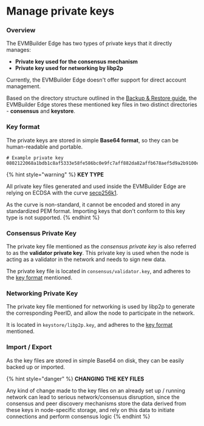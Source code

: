# Manage private keys

### Overview

The EVMBuilder Edge has two types of private keys that it directly manages:

* **Private key used for the consensus mechanism**
* **Private key used for networking by libp2p**

Currently, the EVMBuilder Edge doesn't offer support for direct account management.

Based on the directory structure outlined in the [Backup & Restore guide](../working-with-a-node/backup-restore-node-instance.md), the EVMBuilder Edge stores these mentioned key files in two distinct directories - **consensus** and **keystore**.

### Key format

The private keys are stored in simple **Base64 format**, so they can be human-readable and portable.

```
# Example private key
0802122068a1bdb1c8af5333e58fe586bc0e9fc7aff882da82affb678aef5d9a2b9100c0
```

{% hint style="warning" %}
**KEY TYPE**

All private key files generated and used inside the EVMBuilder Edge are relying on ECDSA with the curve [secp256k1](https://en.bitcoin.it/wiki/Secp256k1).

As the curve is non-standard, it cannot be encoded and stored in any standardized PEM format. Importing keys that don't conform to this key type is not supported.
{% endhint %}

### Consensus Private Key

The private key file mentioned as the _consensus private key_ is also referred to as the **validator private key**. This private key is used when the node is acting as a validator in the network and needs to sign new data.

The private key file is located in `consensus/validator.key`, and adheres to the [key format](manage-private-keys.md) mentioned.

### Networking Private Key

The private key file mentioned for networking is used by libp2p to generate the corresponding PeerID, and allow the node to participate in the network.

It is located in `keystore/libp2p.key`, and adheres to the [key format](manage-private-keys.md) mentioned.

### Import / Export

As the key files are stored in simple Base64 on disk, they can be easily backed up or imported.

{% hint style="danger" %}
**CHANGING THE KEY FILES**

Any kind of change made to the key files on an already set up / running network can lead to serious network/consensus disruption, since the consensus and peer discovery mechanisms store the data derived from these keys in node-specific storage, and rely on this data to initiate connections and perform consensus logic
{% endhint %}
